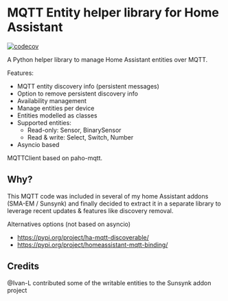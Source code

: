 # MQTT Entity helper library for Home Assistant

[![codecov](https://codecov.io/gh/kellerza/mqtt_entity/branch/main/graph/badge.svg?token=PG4N1YBUGW)](https://codecov.io/gh/kellerza/mqtt_entity)

A Python helper library to manage Home Assistant entities over MQTT.

Features:

- MQTT entity discovery info (persistent messages)
- Option to remove persistent discovery info
- Availability management
- Manage entities per device
- Entities modelled as classes
- Supported entities:
  - Read-only: Sensor, BinarySensor
  - Read & write: Select, Switch, Number
- Asyncio based

MQTTClient based on paho-mqtt.

## Why?

This MQTT code was included in several of my home Assistant addons (SMA-EM / Sunsynk) and finally decided to extract it in a separate library to leverage recent updates & features like discovery removal.

Alternatives options (not based on asyncio)

- <https://pypi.org/project/ha-mqtt-discoverable/>
- <https://pypi.org/project/homeassistant-mqtt-binding/>

## Credits

@Ivan-L contributed some of the writable entities to the Sunsynk addon project
